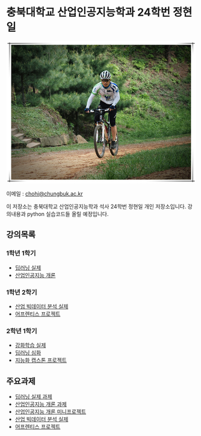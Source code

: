 # 충북대학교 산업인공지능학과 24학번 정현일

![커버이미지](cover.jpg)

이메일 : chohi@chungbuk.ac.kr


이 저장소는 충북대학교 산업인공지능학과 석사 24학번 정현일 개인 저장소입니다.
강의내용과 python 실습코드들 올릴 예정입니다.

## 강의목록
### 1학년 1학기
- [딥러닝 실제](/딥러닝%20실제)
- [산업인공지능 개론](/산업인공지능%20개론)
### 1학년 2학기
- [산업 빅데이터 분석 실제](/산업%20빅데이터%20분석%20실제)
- [어프렌티스 프로젝트](/어프렌티스%20프로젝트)
### 2학년 1학기
- [강화학습 실제](/강화학습%20실제)
- [딥러닝 심화](/딥러닝%20심화)
- [지능화 캡스톤 프로젝트](/지능화%20캡스톤%20프로젝트)

## 주요과제
- [딥러닝 실제 과제](/딥러닝%20실제/과제)
- [산업인공지능 개론 과제](/산업인공지능%20개론/과제)
- [산업인공지능 개론 미니프로젝트](/산업인공지능%20개론/miniproject)
- [산업 빅데이터 분석 실제](/산업%20빅데이터%20분석%20실제/과제)
- [어프렌티스 프로젝트](/어프렌티스%20프로젝트/최종발표)